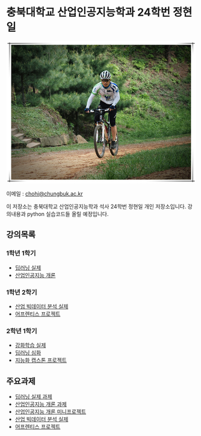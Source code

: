 # 충북대학교 산업인공지능학과 24학번 정현일

![커버이미지](cover.jpg)

이메일 : chohi@chungbuk.ac.kr


이 저장소는 충북대학교 산업인공지능학과 석사 24학번 정현일 개인 저장소입니다.
강의내용과 python 실습코드들 올릴 예정입니다.

## 강의목록
### 1학년 1학기
- [딥러닝 실제](/딥러닝%20실제)
- [산업인공지능 개론](/산업인공지능%20개론)
### 1학년 2학기
- [산업 빅데이터 분석 실제](/산업%20빅데이터%20분석%20실제)
- [어프렌티스 프로젝트](/어프렌티스%20프로젝트)
### 2학년 1학기
- [강화학습 실제](/강화학습%20실제)
- [딥러닝 심화](/딥러닝%20심화)
- [지능화 캡스톤 프로젝트](/지능화%20캡스톤%20프로젝트)

## 주요과제
- [딥러닝 실제 과제](/딥러닝%20실제/과제)
- [산업인공지능 개론 과제](/산업인공지능%20개론/과제)
- [산업인공지능 개론 미니프로젝트](/산업인공지능%20개론/miniproject)
- [산업 빅데이터 분석 실제](/산업%20빅데이터%20분석%20실제/과제)
- [어프렌티스 프로젝트](/어프렌티스%20프로젝트/최종발표)